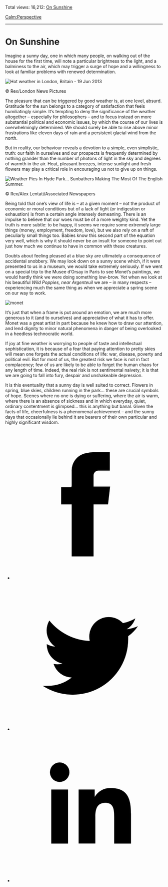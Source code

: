 Total views: 16,212: [On Sunshine](https://www.theschooloflife.com/thebookoflife/feeling-happy-about-a-sunny-day-is-stupid-absurd-and-simplistic/)

[Calm:](https://www.theschooloflife.com/thebookoflife/category/calm/)[Perspective](https://www.theschooloflife.com/thebookoflife/category/calm/perspective/)

* * *

# On Sunshine
<style>
						.alignnone {
  display: block;
  margin-left: auto;
  margin-right: auto;
  align: center:
}

.addtoany_share_save_container {
display:none;
}

.wp-block-image {
		display: block;
  margin-left: auto;
  margin-right: auto;
  width: 50%;
}

.aligncenter {
display: block;
  margin-left: auto;
  margin-right: auto;
  align: center:
}

@media only screen and (max-width: 500px) {
  .wp-block-image {
		display: block;
  margin-left: auto;
  margin-right: auto;
  width: 100%;
} }

h1 {max-width: 600px !important;
}
.s18-single-post .content-area .site-main article .post-cat-header-display + .old-wrapper p {
    font-size: 1.200em
}
						</style>

Imagine a sunny day, one in which many people, on walking out of the house for the first time, will note a particular brightness to the light, and a balminess to the air, which may trigger a surge of hope and a willingness to look at familiar problems with renewed determination.

 ![Hot weather in London, Britain - 19 Jun 2013](https://www.theschooloflife.com/thebookoflife/wp-content/uploads/2014/09/summer1.jpg)

© Rex/London News Pictures

The pleasure that can be triggered by good weather is, at one level, absurd. Gratitude for the sun belongs to a category of satisfaction that feels humiliatingly simple. It’s tempting to deny the significance of the weather altogether – especially for philosophers – and to focus instead on more substantial political and economic issues, by which the course of our lives is overwhelmingly determined. We should surely be able to rise above minor frustrations like eleven days of rain and a persistent glacial wind from the north.

But in reality, our behaviour reveals a devotion to a simple, even simplistic, truth: our faith in ourselves and our prospects is frequently determined by nothing grander than the number of photons of light in the sky and degrees of warmth in the air. Heat, pleasant breezes, intense sunlight and fresh flowers may play a critical role in encouraging us not to give up on things.

 ![Weather Pics In Hyde Park... Sunbathers Making The Most Of The English Summer.](https://www.theschooloflife.com/thebookoflife/wp-content/uploads/2014/09/summer2.jpg)

© Rex/Alex Lentati/Associated Newspapers

Being told that one’s view of life is – at a given moment – not the product of economic or moral conditions but of a lack of light (or indigestion or exhaustion) is from a certain angle intensely demeaning. There is an impulse to believe that our woes must be of a more weighty kind. Yet the truth is more subtle: to be happy, it seems we require some extremely large things (money, employment, freedom, love), but we also rely on a raft of peculiarly small things too. Babies know this second part of the equation very well, which is why it should never be an insult for someone to point out just how much we continue to have in common with these creatures.

Doubts about feeling pleased at a blue sky are ultimately a consequence of accidental snobbery. We may look down on a sunny scene which, if it were presented to us in a museum, we would take extremely seriously. If we went on a special trip to the Musee d’Orsay in Paris to see Monet’s paintings, we would hardly think we were doing something low-brow. Yet when we look at his beautiful _Wild Poppies, near Argenteuil_ we are – in many respects – experiencing much the same thing as when we appreciate a spring scene on our way to work.

![monet](https://www.theschooloflife.com/thebookoflife/wp-content/uploads/2014/09/monet.jpg)

It’s just that when a frame is put around an emotion, we are much more generous to it (and to ourselves) and appreciative of what it has to offer. Monet was a great artist in part because he knew how to draw our attention, and lend dignity to minor natural phenomena in danger of being overlooked in a heedless technocratic world.

If joy at fine weather is worrying to people of taste and intellectual sophistication, it is because of a fear that paying attention to pretty skies will mean one forgets the actual conditions of life: war, disease, poverty and political evil. But for most of us, the greatest risk we face is not in fact complacency; few of us are likely to be able to forget the human chaos for any length of time. Indeed, the real risk is not sentimental naivety; it is that we are going to fall into fury, despair and unshakeable depression.

It is this eventuality that a sunny day is well suited to correct. Flowers in spring, blue skies, children running in the park… these are crucial symbols of hope. Scenes where no one is dying or suffering, where the air is warm, where there is an absence of sickness and in which everyday, quiet, ordinary contentment is glimpsed… this is anything but banal. Given the facts of life, cheerfulness is a phenomenal achievement – and the sunny days that occasionally lie behind it are bearers of their own particular and highly significant wisdom.

<style>
    .iframe-class { display: block !important; }
</style>

- [<svg xmlns="http://www.w3.org/2000/svg" viewbox="0 0 26 26"><title>Facebook</title>
                    <g>
                        <path d="M8.38,10H9.92c.2,0,.29,0,.29-.28,0-.82,0-1.64,0-2.46a3.05,3.05,0,0,1,2.57-3.15A7.22,7.22,0,0,1,14,3.95c.86,0,1.71,0,2.57,0h.25v3.2h-2A.85.85,0,0,0,14,8c0,.62,0,1.24,0,1.91h2.87L16.51,13H14v9H10.21V13H8.38Z"></path>
                    </g>
                </svg>](http://www.facebook.com/sharer/sharer.php?u=https://www.theschooloflife.com/thebookoflife/feeling-happy-about-a-sunny-day-is-stupid-absurd-and-simplistic/)
- [<svg xmlns="http://www.w3.org/2000/svg" viewbox="0 0 26 26"><title>Twitter</title>
                    <path d="M21.69,7.9a6.75,6.75,0,0,1-1.94.53,3.39,3.39,0,0,0,1.48-1.87,6.76,6.76,0,0,1-2.14.82,3.38,3.38,0,0,0-5.75,3.08,9.59,9.59,0,0,1-7-3.53,3.38,3.38,0,0,0,1,4.51A3.36,3.36,0,0,1,5.89,11v0A3.38,3.38,0,0,0,8.6,14.37a3.39,3.39,0,0,1-1.53.06,3.38,3.38,0,0,0,3.15,2.35A6.78,6.78,0,0,1,6,18.22a6.87,6.87,0,0,1-.81,0A9.6,9.6,0,0,0,20,10.08q0-.22,0-.44A6.86,6.86,0,0,0,21.69,7.9Z"></path>
                </svg>](http://twitter.com/share?url=https://www.theschooloflife.com/thebookoflife/feeling-happy-about-a-sunny-day-is-stupid-absurd-and-simplistic/&text=&via=theschooloflife)
- [<svg xmlns="http://www.w3.org/2000/svg" viewbox="0 0 26 26"><title>LinkedIn</title>
<path class="cls-2" d="M6.67,10H9.58v9.36H6.67ZM8.13,5.32A1.69,1.69,0,1,1,6.44,7,1.69,1.69,0,0,1,8.13,5.32"></path><path class="cls-2" d="M11.41,10H14.2v1.28h0A3.06,3.06,0,0,1,17,9.75c2.95,0,3.49,1.94,3.49,4.46v5.14H17.57V14.79c0-1.09,0-2.48-1.51-2.48s-1.75,1.18-1.75,2.4v4.63H11.41Z"></path></svg>](https://www.linkedin.com/shareArticle?mini=true&url=https://www.theschooloflife.com/thebookoflife/feeling-happy-about-a-sunny-day-is-stupid-absurd-and-simplistic/)
